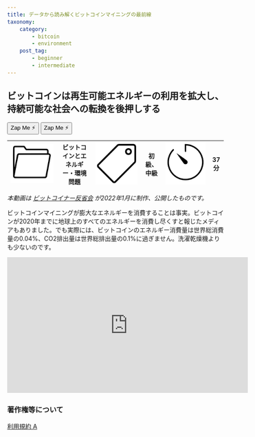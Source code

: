 ```yaml
---
title: データから読み解くビットコインマイニングの最前線
taxonomy:
    category:
        - bitcoin
        - environment
    post_tag:
        - beginner
        - intermediate
---
```


## ビットコインは再生可能エネルギーの利用を拡大し、持続可能な社会への転換を後押しする

<button class="zap-button" data-npub="npub17n53d53ql9seuxap52r6uckkvvf9nk0pg2v6ecpj7z9nnh8fwh2sl3j6ds" data-relays="wss://relay.damus.io,wss://relay.snort.social,wss://nostr.wine,wss://relay.nostr.band">Zap Me ⚡</button>
<button class="zap-button" data-npub="npub19x0h8jm3mnwzhv4tpq62zta05er0qlyge73m0pwsp7h666khkd9qev2ree" data-relays="wss://relay.damus.io,wss://relay.snort.social,wss://nostr.wine,wss://relay.nostr.band">Zap Me ⚡</button>

|  ![Category](/_images/category.png)  |  ビットコインとエネルギー・環境問題  |  ![Tag](/_images/tag.png)  |  初級、中級  | ![Time](/_images/timer.png)  |  37分  |
| ---- | ---- | ---- | ---- | ---- | ---- |

*本動画は [ビットコイナー反省会](https://www.youtube.com/channel/UCRP9Ij6gL9IViB7MS3Ez9aw) が2022年1月に制作、公開したものです。*

ビットコインマイニングが膨大なエネルギーを消費することは事実。ビットコインが2020年までに地球上のすべてのエネルギーを消費し尽くすと報じたメディアもありました。でも実際には、ビットコインのエネルギー消費量は世界総消費量の0.04%、CO2排出量は世界総排出量の0.1%に過ぎません。洗濯乾燥機よりも少ないのです。

<center><iframe width="560" height="315" src="https://www.youtube.com/embed/oD3B4qm2HTg" title="YouTube video player" frameborder="0" allow="accelerometer; autoplay; clipboard-write; encrypted-media; gyroscope; picture-in-picture" allowfullscreen=""></iframe></center>


### 著作権等について
[利用規約 A](https://lostinbitcoin.jp/copyright/#uaa)
